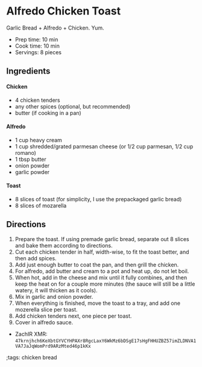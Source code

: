 # Alfredo Chicken Toast

Garlic Bread + Alfredo + Chicken. Yum.

- Prep time: 10 min
- Cook time: 10 min
- Servings: 8 pieces

## Ingredients

#### Chicken
- 4 chicken tenders
- any other spices (optional, but recommended)
- butter (if cooking in a pan)

#### Alfredo
- 1 cup heavy cream
- 1 cup shredded/grated parmesan cheese (or 1/2 cup parmesan, 1/2 cup romano)
- 1 tbsp butter
- onion powder
- garlic powder

#### Toast
- 8 slices of toast (for simplicity, I use the prepackaged garlic bread)
- 8 slices of mozarella

## Directions

1. Prepare the toast. If using premade garlic bread, separate out 8 slices and bake them according to
directions.
2. Cut each chicken tender in half, width-wise, to fit the toast better, and then add spices.
3. Add just enough butter to coat the pan, and then grill the chicken.
4. For alfredo, add butter and cream to a pot and heat up, do not let boil.
5. When hot, add in the cheese and mix until it fully combines, and then keep the heat on for a couple more minutes (the sauce will still be a little watery, it will thicken as it cools).
6. Mix in garlic and onion powder.
7. When everything is finished, move the toast to a tray, and add one mozerella slice per toast.
8. Add chicken tenders next, one piece per toast.
9. Cover in alfredo sauce.

- ZachIR XMR: `47krnjhch6KeXbtGYVCYHPAXr8RgcLaxY6WkMz6bDSgE17sHgFHHUZBZ57imZLDNVA1VA7JaJqWomPrd9ARzMted46p1kKx`

;tags: chicken bread
